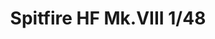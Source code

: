 ---
layout: product
title: "Spitfire HF Mk.VIII 1/48"
price: "2200" 
desc: "Maketa"
img_path: "/assets/img/84132.webp"
brand: "EDUARD"
available: true
special_offer: false
new: false
soon: false
cat: "010000"
subcat: "010400"
subsubcat: "00"
sifra: "84132"
popular: false
spec: false
---